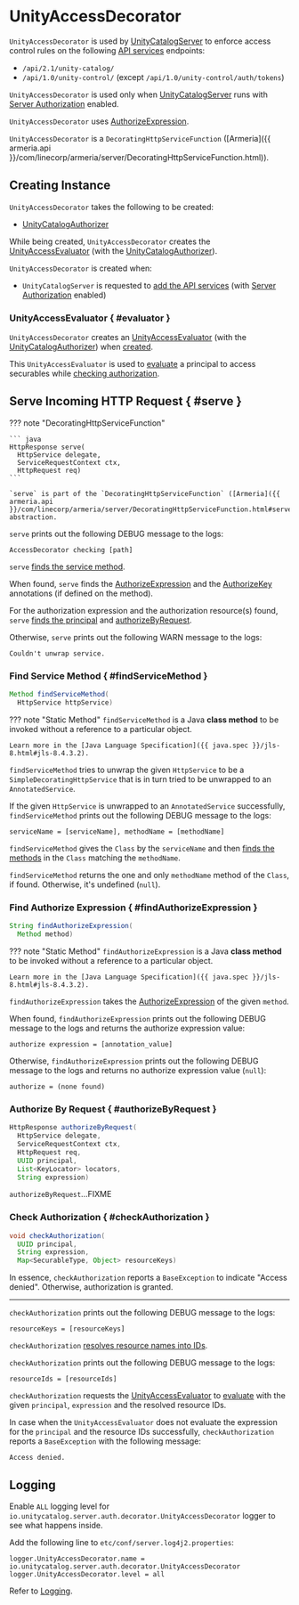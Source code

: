 # UnityAccessDecorator

`UnityAccessDecorator` is used by [UnityCatalogServer](../server/UnityCatalogServer.md) to enforce access control rules on the following [API services](../server/UnityCatalogServer.md#addServices) endpoints:

* `/api/2.1/unity-catalog/`
* `/api/1.0/unity-control/` (except `/api/1.0/unity-control/auth/tokens`)

`UnityAccessDecorator` is used only when [UnityCatalogServer](../server/UnityCatalogServer.md) runs with [Server Authorization](index.md) enabled.

`UnityAccessDecorator` uses [AuthorizeExpression](AuthorizeExpression.md).

`UnityAccessDecorator` is a `DecoratingHttpServiceFunction` ([Armeria]({{ armeria.api }}/com/linecorp/armeria/server/DecoratingHttpServiceFunction.html)).

## Creating Instance

`UnityAccessDecorator` takes the following to be created:

* <span id="authorizer"> [UnityCatalogAuthorizer](UnityCatalogAuthorizer.md)

While being created, `UnityAccessDecorator` creates the [UnityAccessEvaluator](#evaluator) (with the [UnityCatalogAuthorizer](#authorizer)).

`UnityAccessDecorator` is created when:

* `UnityCatalogServer` is requested to [add the API services](../server/UnityCatalogServer.md#addServices) (with [Server Authorization](index.md) enabled)

### UnityAccessEvaluator { #evaluator }

`UnityAccessDecorator` creates an [UnityAccessEvaluator](UnityAccessEvaluator.md) (with the [UnityCatalogAuthorizer](#authorizer)) when [created](#creating-instance).

This `UnityAccessEvaluator` is used to [evaluate](UnityAccessEvaluator.md#evaluate) a principal to access securables while [checking authorization](#checkAuthorization).

## Serve Incoming HTTP Request { #serve }

??? note "DecoratingHttpServiceFunction"

    ``` java
    HttpResponse serve(
      HttpService delegate,
      ServiceRequestContext ctx,
      HttpRequest req)
    ```

    `serve` is part of the `DecoratingHttpServiceFunction` ([Armeria]({{ armeria.api }}/com/linecorp/armeria/server/DecoratingHttpServiceFunction.html#serve(com.linecorp.armeria.server.HttpService,com.linecorp.armeria.server.ServiceRequestContext,com.linecorp.armeria.common.HttpRequest))) abstraction.

`serve` prints out the following DEBUG message to the logs:

``` text
AccessDecorator checking [path]
```

`serve` [finds the service method](#findServiceMethod).

When found, `serve` finds the [AuthorizeExpression](#findAuthorizeExpression) and the [AuthorizeKey](#findAuthorizeKeys) annotations (if defined on the method).

For the authorization expression and the authorization resource(s) found, `serve` [finds the principal](IdentityUtils.md#findPrincipalId) and [authorizeByRequest](#authorizeByRequest).

Otherwise, `serve` prints out the following WARN message to the logs:

``` text
Couldn't unwrap service.
```

### Find Service Method { #findServiceMethod }

```java
Method findServiceMethod(
  HttpService httpService)
```

??? note "Static Method"
    `findServiceMethod` is a Java **class method** to be invoked without a reference to a particular object.

    Learn more in the [Java Language Specification]({{ java.spec }}/jls-8.html#jls-8.4.3.2).

`findServiceMethod` tries to unwrap the given `HttpService` to be a `SimpleDecoratingHttpService` that is in turn tried to be unwrapped to an `AnnotatedService`.

If the given `HttpService` is unwrapped to an `AnnotatedService` successfully, `findServiceMethod` prints out the following DEBUG message to the logs:

``` text
serviceName = [serviceName], methodName = [methodName]
```

`findServiceMethod` gives the `Class` by the `serviceName` and then [finds the methods](#findMethodsByName) in the `Class` matching the `methodName`.

`findServiceMethod` returns the one and only `methodName` method of the `Class`, if found. Otherwise, it's undefined (`null`).

### Find Authorize Expression { #findAuthorizeExpression }

```java
String findAuthorizeExpression(
  Method method)
```

??? note "Static Method"
    `findAuthorizeExpression` is a Java **class method** to be invoked without a reference to a particular object.

    Learn more in the [Java Language Specification]({{ java.spec }}/jls-8.html#jls-8.4.3.2).

`findAuthorizeExpression` takes the [AuthorizeExpression](AuthorizeExpression.md) of the given `method`.

When found, `findAuthorizeExpression` prints out the following DEBUG message to the logs and returns the authorize expression value:

``` text
authorize expression = [annotation_value]
```

Otherwise, `findAuthorizeExpression` prints out the following DEBUG message to the logs and returns no authorize expression value (`null`):

``` text
authorize = (none found)
```

### Authorize By Request { #authorizeByRequest }

``` java
HttpResponse authorizeByRequest(
  HttpService delegate,
  ServiceRequestContext ctx,
  HttpRequest req,
  UUID principal,
  List<KeyLocator> locators,
  String expression)
```

`authorizeByRequest`...FIXME

### Check Authorization { #checkAuthorization }

``` java
void checkAuthorization(
  UUID principal,
  String expression,
  Map<SecurableType, Object> resourceKeys)
```

In essence, `checkAuthorization` reports a `BaseException` to indicate "Access denied". Otherwise, authorization is granted.

---

`checkAuthorization` prints out the following DEBUG message to the logs:

``` text
resourceKeys = [resourceKeys]
```

`checkAuthorization` [resolves resource names into IDs](KeyMapperUtil.md#mapResourceKeys).

`checkAuthorization` prints out the following DEBUG message to the logs:

``` text
resourceIds = [resourceIds]
```

`checkAuthorization` requests the [UnityAccessEvaluator](#evaluator) to [evaluate](UnityAccessEvaluator.md#evaluate) with the given `principal`, `expression` and the resolved resource IDs.

In case when the `UnityAccessEvaluator` does not evaluate the expression for the `principal` and the resource IDs successfully, `checkAuthorization` reports a `BaseException` with the following message:

``` text
Access denied.
```

## Logging

Enable `ALL` logging level for `io.unitycatalog.server.auth.decorator.UnityAccessDecorator` logger to see what happens inside.

Add the following line to `etc/conf/server.log4j2.properties`:

``` text
logger.UnityAccessDecorator.name = io.unitycatalog.server.auth.decorator.UnityAccessDecorator
logger.UnityAccessDecorator.level = all
```

Refer to [Logging](../logging.md).
